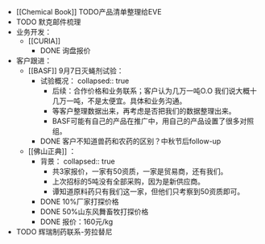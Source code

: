 - [[Chemical Book]] TODO产品清单整理给EVE
- TODO 默克邮件梳理
- 业务开发：
	- [[CURIA]]
		- DONE 询盘报价
- 客户跟进：
	- [[BASF]] 9月7日灭蝇剂试验：
		- 试验概况：
		  collapsed:: true
			- 后续：合作价格和业务联系；客户认为几万一吨O.O 我们说大概十几万一吨，不是太便宜。具体和业务沟通。
			- 等客户整理数据出来，再考虑是否把我们的数据整理出来。
			- BASF可能有自己的产品在推广中，用自己的产品设置了很多对照组。
		- DONE 客户不知道兽药和农药的区别？中秋节后follow-up
	- [[佛山正典]] ：
		- 背景：
		  collapsed:: true
			- 共3家报价，一家有50资质，一家是贸易商，还有我们。
			- 上次招标的5吨没有全部采购，因为是新供应商。
			- 谭知道原料药只有我们这一家，但他们只考察到50资质即可。
		- DONE 10%厂家打探价格
		- DONE 50%山东风舞畜牧打探价格
		- DONE 报价：160元/kg
- TODO 辉瑞制药联系-劳拉替尼